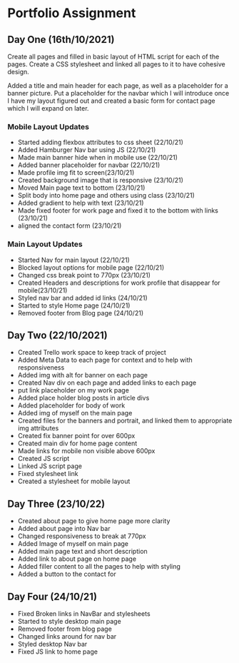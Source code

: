 # Portfolio Assignment

## Day One (16th/10/2021)

Create all pages and filled in basic layout of HTML script for each of the pages. Create a CSS stylesheet and linked all pages to it to have cohesive design.

Added a title and main header for each page, as well as a placeholder for a banner picture. Put a placeholder for the navbar which I will introduce once I have my layout figured out and created a basic form for contact page which I will expand on later.

### Mobile Layout Updates

- Started adding flexbox attributes to css sheet (22/10/21)
- Added Hamburger Nav bar using JS (22/10/21)
- Made main banner hide when in mobile use (22/10/21)
- Added banner placeholder for navbar (22/10/21)
- Made profile img fit to screen(23/10/21)
- Created background image that is responsive (23/10/21)
- Moved Main page text to bottom (23/10/21)
- Split body into home page and others using class (23/10/21)
- Added gradient to help with text (23/10/21)
- Made fixed footer for work page and fixed it to the bottom with links (23/10/21)
- aligned the contact form (23/10/21)

### Main Layout Updates

- Started Nav for main layout (22/10/21)
- Blocked layout options for mobile page (22/10/21)
- Changed css break point to 770px (23/10/21)
- Created Headers and descriptions for work profile that disappear for mobile(23/10/21)
- Styled nav bar and added id links (24/10/21)
- Started to style Home page (24/10/21)
- Removed footer from Blog page (24/10/21)


## Day Two (22/10/2021)

- Created Trello work space to keep track of project
- Added Meta Data to each page for context and to help with responsiveness
- Added img with alt for banner on each page
- Created Nav div on each page and added links to each page
- put link placeholder on my work page
- Added place holder blog posts in article divs
- Added placeholder for body of work
- Added img of myself on the main page
- Created files for the banners and portrait, and linked them to appropriate img attributes
- Created fix banner point for over 600px
- Created main div for home page content
- Made links for mobile non visible above 600px
- Created JS script
- Linked JS script page
- Fixed stylesheet link
- Created a stylesheet for mobile layout

## Day Three (23/10/22)

- Created about page to give home page more clarity
- Added about page into Nav bar
- Changed responsiveness to break at 770px
- Added Image of myself on main page
- Added main page text and short description
- Added link to about page on home page
- Added filler content to all the pages to help with styling
- Added a button to the contact for

## Day Four (24/10/21)

- Fixed Broken links in NavBar and stylesheets
- Started to style desktop main page
- Removed footer from blog page
- Changed links around for nav bar
- Styled desktop Nav bar
- Fixed JS link to home page
